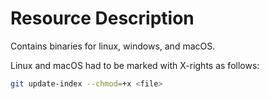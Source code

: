 # Resource Description

Contains binaries for linux, windows, and macOS.

Linux and macOS had to be marked with X-rights as follows:

```bash
git update-index --chmod=+x <file>
```
